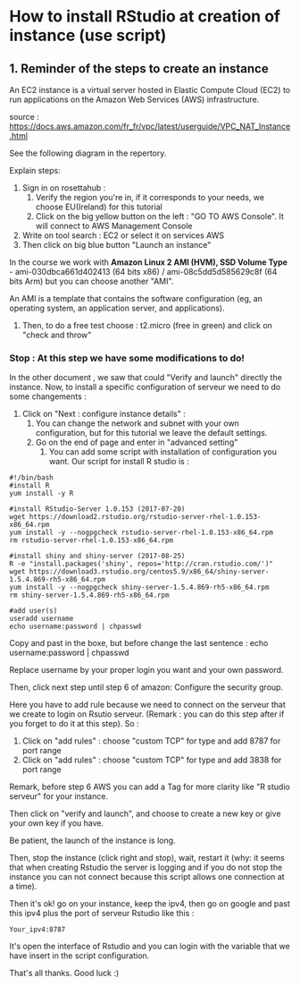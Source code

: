 # How to install RStudio at creation of instance (use script)



## 1. Reminder of the steps to create an instance

An EC2 instance is a virtual server hosted in Elastic Compute Cloud (EC2) to run applications on the Amazon Web Services (AWS) infrastructure.

source : https://docs.aws.amazon.com/fr_fr/vpc/latest/userguide/VPC_NAT_Instance.html

See the following diagram in the repertory.

Explain steps:

1. Sign in on rosettahub :
   1. Verify the region you're in, if it corresponds to your needs, we choose EU(Ireland) for this tutorial
   2. Click on the big yellow button on the left : "GO TO AWS Console". It will connect to AWS Management Console
2. Write on tool search : EC2 or select it on services AWS
3. Then click on big blue button "Launch an instance"

In the course we work with **Amazon Linux 2 AMI (HVM), SSD Volume Type** - ami-030dbca661d402413 (64 bits x86) / ami-08c5dd5d585629c8f (64 bits Arm) but you can choose another "AMI".

An AMI is a template that contains the software configuration (eg, an operating system, an application server, and applications).

1. Then, to do a free test choose : t2.micro (free in green) and click on "check and throw"

### Stop : At this step we have some modifications to do! 

In the other document , we saw that could "Verify and launch" directly the instance. Now, to install a specific  configuration of serveur we need to do some changements :

1. Click on "Next : configure instance details" :
   1. You can change the network and subnet with your own configuration, but for this tutorial we leave the default settings.
   2. Go on the end of page and enter in "advanced setting"
      1. You can add some script with installation of configuration you want. Our script for install R studio is : 

```
#!/bin/bash
#install R
yum install -y R

#install RStudio-Server 1.0.153 (2017-07-20)
wget https://download2.rstudio.org/rstudio-server-rhel-1.0.153-x86_64.rpm
yum install -y --nogpgcheck rstudio-server-rhel-1.0.153-x86_64.rpm
rm rstudio-server-rhel-1.0.153-x86_64.rpm

#install shiny and shiny-server (2017-08-25)
R -e "install.packages('shiny', repos='http://cran.rstudio.com/')"
wget https://download3.rstudio.org/centos5.9/x86_64/shiny-server-1.5.4.869-rh5-x86_64.rpm
yum install -y --nogpgcheck shiny-server-1.5.4.869-rh5-x86_64.rpm
rm shiny-server-1.5.4.869-rh5-x86_64.rpm

#add user(s)
useradd username
echo username:password | chpasswd 
```

Copy and past in the boxe, but before change the last sentence : echo username:password | chpasswd 

Replace username by your proper login you want and your own password.

Then, click next step until step 6 of amazon: Configure the security group.

Here you have to add rule because we need to connect on the serveur that we create to login on Rsutio serveur. (Remark : you can do this step after if you forget to do it at this step). So :

1. Click on "add rules" : choose "custom TCP" for type and add 8787 for port range
2. Click on "add rules" : choose "custom TCP" for type and add 3838 for port range

Remark, before step 6 AWS you can add a Tag for more clarity like "R studio serveur" for your instance.

Then click on "verify and launch", and choose to create a new key or give your own key if you have.

Be patient, the launch of the instance is long.

Then, stop the instance (click right and stop), wait, restart it (why: it seems that when creating Rstudio the server is logging and if you do not stop the instance you can not connect because this script allows one connection at a time).



Then it's ok! go on your instance, keep the ipv4, then go on google and past this ipv4 plus the port of serveur Rstudio like this :

```
Your_ipv4:8787
```

It's open the interface of Rstudio and you can login with the variable that we have insert in the script configuration.



That's all thanks. Good luck :)